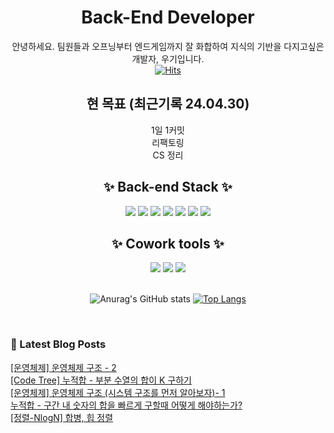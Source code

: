 

<div align="center">

# Back-End Developer
안녕하세요. 팀원들과 오프닝부터 엔드게임까지 잘 화합하여 지식의 기반을 다지고싶은 개발자, 우기입니다.<br>
[![Hits](https://hits.seeyoufarm.com/api/count/incr/badge.svg?url=https%3A%2F%2Fgithub.com%2Fleemember&count_bg=%23FDC8F8CB&title_bg=%23F54D4D96&icon=smugmug.svg&icon_color=%23E7E7E7&title=hits&edge_flat=false)](https://github.com/woogieme)

## 현 목표 (최근기록 24.04.30)  
1일 1커밋 <br> 
리팩토링 <br>
CS 정리 <br>

## ✨ Back-end Stack ✨

<div>
<img src="https://img.shields.io/badge/Java-E34F26?style=flat-square&logo=Java&logoColor=white"/>
<img src="https://img.shields.io/badge/Python-F68212?style=flat-square&logo=Python&logoColor=white"/>
<img src="https://img.shields.io/badge/SpringBoot-CC6699?style=flat-square&logo=SpringBoot&logoColor=white"/>
<img src="https://img.shields.io/badge/MySQL-61DAFB?style=flat-square&logo=MySQL&logoColor=white"/>
<img src="https://img.shields.io/badge/HTML-764ABC?style=flat-square&logo=HTML5&logoColor=white"/>
<img src="https://img.shields.io/badge/CSS-FF9955?style=flat-square&logo=CSS3&logoColor=white"/>
<img src="https://img.shields.io/badge/JavaScript-F7DF1E?style=flat-square&logo=JavaScript&logoColor=white"/>
</br>
</div>

## ✨ Cowork tools ✨

<div>
<img src="https://img.shields.io/badge/GitHub-181717?style=flat-square&logo=GitHub&logoColor=white"/>
<img src="https://img.shields.io/badge/Notion-FFE4AF?style=flat-square&logo=Notion&logoColor=black"/>
<img src="https://img.shields.io/badge/Postman-FF6C37?style=flat-square&logo=Postman&logoColor=white"/>
</div>
  
<br />

![Anurag's GitHub stats](https://github-readme-stats.vercel.app/api?username=woogieme&show_icons=true&theme=dracula)
[![Top Langs](https://github-readme-stats.vercel.app/api/top-langs/?username=woogieme&layout=compact)](https://github.com/woogieme/github-readme-stats)

</div>

<br>

### 📕 Latest Blog Posts   

<a href ="https://woogieme.tistory.com/22"> [운영체제] 운영체제 구조 - 2 </a> <br><a href ="https://woogieme.tistory.com/21"> [Code Tree] 누적합 - 부분 수열의 합이 K 구하기 </a> <br><a href ="https://woogieme.tistory.com/20"> [운영체제] 운영체제 구조 (시스템 구조를 먼저 알아보자)- 1 </a> <br><a href ="https://woogieme.tistory.com/18"> 누적합 - 구간 내 숫자의 합을 빠르게 구할때 어떻게 해야하는가? </a> <br><a href ="https://woogieme.tistory.com/17"> [정렬-NlogN] 합병, 힙 정렬 </a> <br>